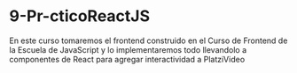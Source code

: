 # 9-Pr-cticoReactJS
En este curso tomaremos el frontend construido en el Curso de Frontend de la Escuela de JavaScript y lo implementaremos todo llevandolo a componentes de React para agregar interactividad a PlatziVideo
